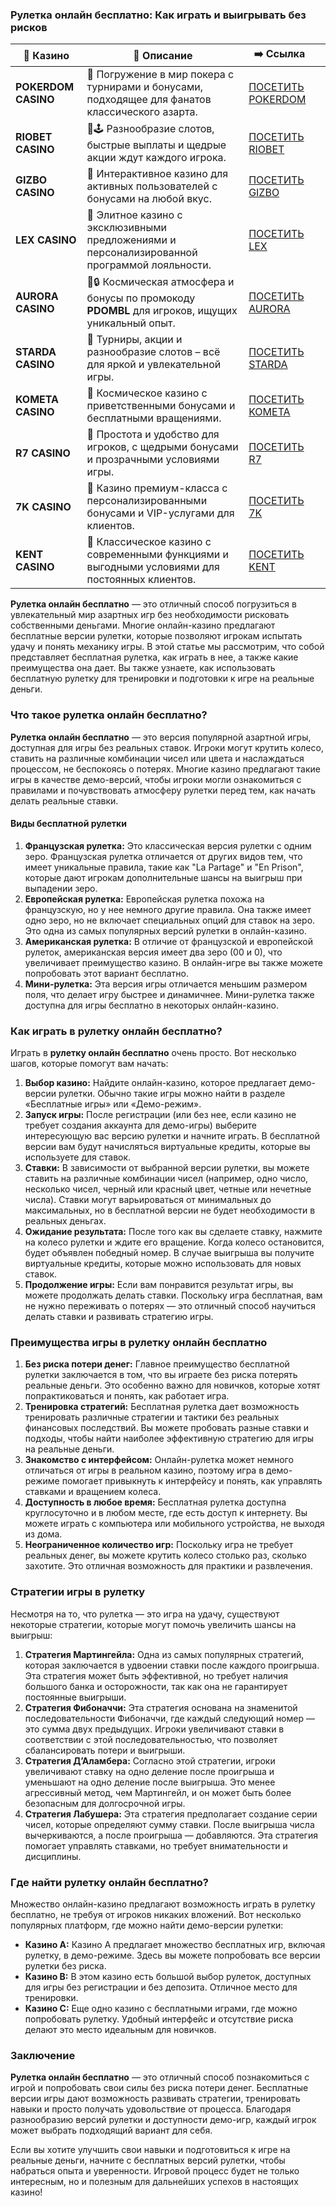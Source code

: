 ### Рулетка онлайн бесплатно: Как играть и выигрывать без рисков
| 🎰 Казино           | 📜 Описание                                                                                       | ➡️ Ссылка                                                                                          |   |
| ------------------- | ------------------------------------------------------------------------------------------------- | -------------------------------------------------------------------------------------------------- | - |
| **POKERDOM CASINO** | 🎲 Погружение в мир покера с турнирами и бонусами, подходящее для фанатов классического азарта.   | [ПОСЕТИТЬ POKERDOM](https://brandplay.link/FwVc4f)                                                 |   |
| **RIOBET CASINO**   | 🌟🕹️ Разнообразие слотов, быстрые выплаты и щедрые акции ждут каждого игрока.                    | [ПОСЕТИТЬ RIOBET](https://brandplay.link/TnjsxFvH)                                                 |   |
| **GIZBO CASINO**    | 🚀 Интерактивное казино для активных пользователей с бонусами на любой вкус.                      | [ПОСЕТИТЬ GIZBO](https://brandplay.link/rvzLrVLp)                                                  |   |
| **LEX CASINO**      | 🎰 Элитное казино с эксклюзивными предложениями и персонализированной программой лояльности.      | [ПОСЕТИТЬ LEX](https://brandplay.link/VMqNXPFs)                                                    |   |
| **AURORA CASINO**   | 🌌🔒 Космическая атмосфера и бонусы по промокоду **PDOMBL** для игроков, ищущих уникальный опыт. | [ПОСЕТИТЬ AURORA](https://10trafic-stat2.com/click/668546556bcc6313411604bc/6766/13031/subaccount) |   |
| **STARDA CASINO**   | 🌠 Турниры, акции и разнообразие слотов – всё для яркой и увлекательной игры.                     | [ПОСЕТИТЬ STARDA](https://brandplay.link/HDcDrxLk)                                                 |   |
| **KOMETA CASINO**   | 💫 Космическое казино с приветственными бонусами и бесплатными вращениями.                        | [ПОСЕТИТЬ KOMETA](https://brandplay.link/jHzFFYGv)                                                 |   |
| **R7 CASINO**       | 🎯 Простота и удобство для игроков, с щедрыми бонусами и прозрачными условиями игры.              | [ПОСЕТИТЬ R7](https://brandplay.link/dByFXP7h)                                                     |   |
| **7K CASINO**       | 💎 Казино премиум-класса с персонализированными бонусами и VIP-услугами для клиентов.             | [ПОСЕТИТЬ 7K](https://brandplay.link/dd46bNgD)                                                     |   |
| **KENT CASINO**     | 🎲 Классическое казино с современными функциями и выгодными условиями для постоянных клиентов.    | [ПОСЕТИТЬ KENT](https://brandplay.link/XRH1g6Vb)      
**Рулетка онлайн бесплатно** — это отличный способ погрузиться в увлекательный мир азартных игр без необходимости рисковать собственными деньгами. Многие онлайн-казино предлагают бесплатные версии рулетки, которые позволяют игрокам испытать удачу и понять механику игры. В этой статье мы рассмотрим, что собой представляет бесплатная рулетка, как играть в нее, а также какие преимущества она дает. Вы также узнаете, как использовать бесплатную рулетку для тренировки и подготовки к игре на реальные деньги.





### Что такое рулетка онлайн бесплатно?

**Рулетка онлайн бесплатно** — это версия популярной азартной игры, доступная для игры без реальных ставок. Игроки могут крутить колесо, ставить на различные комбинации чисел или цвета и наслаждаться процессом, не беспокоясь о потерях. Многие казино предлагают такие игры в качестве демо-версий, чтобы игроки могли ознакомиться с правилами и почувствовать атмосферу рулетки перед тем, как начать делать реальные ставки.

#### Виды бесплатной рулетки

1. **Французская рулетка:** Это классическая версия рулетки с одним зеро. Французская рулетка отличается от других видов тем, что имеет уникальные правила, такие как "La Partage" и "En Prison", которые дают игрокам дополнительные шансы на выигрыш при выпадении зеро.
2. **Европейская рулетка:** Европейская рулетка похожа на французскую, но у нее немного другие правила. Она также имеет одно зеро, но не включает специальных опций для ставок на зеро. Это одна из самых популярных версий рулетки в онлайн-казино.
3. **Американская рулетка:** В отличие от французской и европейской рулеток, американская версия имеет два зеро (00 и 0), что увеличивает преимущество казино. В онлайн-игре вы также можете попробовать этот вариант бесплатно.
4. **Мини-рулетка:** Эта версия игры отличается меньшим размером поля, что делает игру быстрее и динамичнее. Мини-рулетка также доступна для игры бесплатно в некоторых онлайн-казино.

### Как играть в рулетку онлайн бесплатно?

Играть в **рулетку онлайн бесплатно** очень просто. Вот несколько шагов, которые помогут вам начать:

1. **Выбор казино:** Найдите онлайн-казино, которое предлагает демо-версии рулетки. Обычно такие игры можно найти в разделе «Бесплатные игры» или «Демо-режим».
2. **Запуск игры:** После регистрации (или без нее, если казино не требует создания аккаунта для демо-игры) выберите интересующую вас версию рулетки и начните играть. В бесплатной версии вам будут начисляться виртуальные кредиты, которые вы используете для ставок.
3. **Ставки:** В зависимости от выбранной версии рулетки, вы можете ставить на различные комбинации чисел (например, одно число, несколько чисел, черный или красный цвет, четные или нечетные числа). Ставки могут варьироваться от минимальных до максимальных, но в бесплатной версии не будет необходимости в реальных деньгах.
4. **Ожидание результата:** После того как вы сделаете ставку, нажмите на колесо рулетки и ждите его вращение. Когда колесо остановится, будет объявлен победный номер. В случае выигрыша вы получите виртуальные кредиты, которые можно использовать для новых ставок.
5. **Продолжение игры:** Если вам понравится результат игры, вы можете продолжать делать ставки. Поскольку игра бесплатная, вам не нужно переживать о потерях — это отличный способ научиться делать ставки и развивать стратегию игры.

### Преимущества игры в рулетку онлайн бесплатно

1. **Без риска потери денег:** Главное преимущество бесплатной рулетки заключается в том, что вы играете без риска потерять реальные деньги. Это особенно важно для новичков, которые хотят попрактиковаться и понять, как работает игра.
2. **Тренировка стратегий:** Бесплатная рулетка дает возможность тренировать различные стратегии и тактики без реальных финансовых последствий. Вы можете пробовать разные ставки и подходы, чтобы найти наиболее эффективную стратегию для игры на реальные деньги.
3. **Знакомство с интерфейсом:** Онлайн-рулетка может немного отличаться от игры в реальном казино, поэтому игра в демо-режиме помогает привыкнуть к интерфейсу и понять, как управлять ставками и вращением колеса.
4. **Доступность в любое время:** Бесплатная рулетка доступна круглосуточно и в любом месте, где есть доступ к интернету. Вы можете играть с компьютера или мобильного устройства, не выходя из дома.
5. **Неограниченное количество игр:** Поскольку игра не требует реальных денег, вы можете крутить колесо столько раз, сколько захотите. Это отличная возможность для практики и развлечения.

### Стратегии игры в рулетку

Несмотря на то, что рулетка — это игра на удачу, существуют некоторые стратегии, которые могут помочь увеличить шансы на выигрыш:

1. **Стратегия Мартингейла:** Одна из самых популярных стратегий, которая заключается в удвоении ставки после каждого проигрыша. Эта стратегия может быть эффективной, но требует наличия большого банка и осторожности, так как она не гарантирует постоянные выигрыши.
2. **Стратегия Фибоначчи:** Эта стратегия основана на знаменитой последовательности Фибоначчи, где каждый следующий номер — это сумма двух предыдущих. Игроки увеличивают ставки в соответствии с этой последовательностью, что позволяет сбалансировать потери и выигрыши.
3. **Стратегия Д’Аламбера:** Согласно этой стратегии, игроки увеличивают ставку на одно деление после проигрыша и уменьшают на одно деление после выигрыша. Это менее агрессивный метод, чем Мартингейл, и он может быть более безопасным для долгосрочной игры.
4. **Стратегия Лабушера:** Эта стратегия предполагает создание серии чисел, которые определяют сумму ставки. После выигрыша числа вычеркиваются, а после проигрыша — добавляются. Эта стратегия помогает управлять ставками, но требует внимательности и дисциплины.

### Где найти рулетку онлайн бесплатно?

Множество онлайн-казино предлагают возможность играть в рулетку бесплатно, не требуя от игроков никаких вложений. Вот несколько популярных платформ, где можно найти демо-версии рулетки:

* **Казино A:** Казино A предлагает множество бесплатных игр, включая рулетку, в демо-режиме. Здесь вы можете попробовать все версии рулетки без риска.
* **Казино B:** В этом казино есть большой выбор рулеток, доступных для игры без регистрации и без депозита. Отличное место для тренировки.
* **Казино C:** Еще одно казино с бесплатными играми, где можно попробовать рулетку. Удобный интерфейс и отсутствие риска делают это место идеальным для новичков.

### Заключение

**Рулетка онлайн бесплатно** — это отличный способ познакомиться с игрой и попробовать свои силы без риска потери денег. Бесплатные версии игры дают возможность развивать стратегии, тренировать навыки и просто получать удовольствие от процесса. Благодаря разнообразию версий рулетки и доступности демо-игр, каждый игрок может выбрать подходящий вариант для себя.

Если вы хотите улучшить свои навыки и подготовиться к игре на реальные деньги, начните с бесплатных версий рулетки, чтобы набраться опыта и уверенности. Игровой процесс будет не только интересным, но и полезным для дальнейших успехов в настоящих казино!
